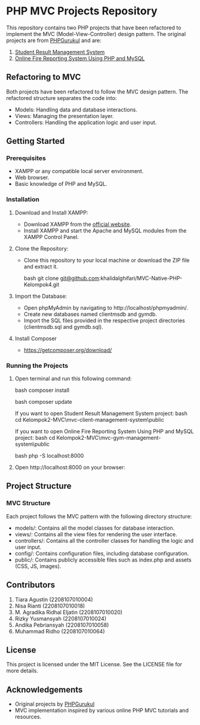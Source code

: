 # PHP MVC Projects Repository

This repository contains two PHP projects that have been refactored to implement the MVC (Model-View-Controller) design pattern. The original projects are from [PHPGurukul](https://phpgurukul.com/) and are:

1. [Student Result Management System](https://phpgurukul.com/student-result-management-system/)
2. [Online Fire Reporting System Using PHP and MySQL](https://phpgurukul.com/online-fire-reporting-system-using-php-and-mysql/)

 
## Refactoring to MVC

Both projects have been refactored to follow the MVC design pattern. The refactored structure separates the code into:

- Models: Handling data and database interactions.
- Views: Managing the presentation layer.
- Controllers: Handling the application logic and user input.

## Getting Started

### Prerequisites

- XAMPP or any compatible local server environment.
- Web browser.
- Basic knowledge of PHP and MySQL.

### Installation

1. Download and Install XAMPP:

   - Download XAMPP from the [official website](https://www.apachefriends.org/index.html).
   - Install XAMPP and start the Apache and MySQL modules from the XAMPP Control Panel.

2. Clone the Repository:

   - Clone this repository to your local machine or download the ZIP file and extract it.

     bash
     git clone git@github.com:khalidalghifari/MVC-Native-PHP-Kelompok4.git
     

3. Import the Database:

   - Open phpMyAdmin by navigating to http://localhost/phpmyadmin/.
   - Create new databases named clientmsdb and gymdb.
   - Import the SQL files provided in the respective project directories (clientmsdb.sql and gymdb.sql).

4. Install Composer
   - https://getcomposer.org/download/

### Running the Projects

1. Open terminal and run this following command:

   bash
   composer install
   

   bash
   composer update
   

   If you want to open Student Result Management System project:
   bash
   cd Kelompok2-MVC\mvc-client-management-system\public
   
   If you want to open Online Fire Reporting System Using PHP and MySQL project:
   bash
   cd Kelompok2-MVC\mvc-gym-management-system\public

   

   bash
   php -S localhost:8000
   

2. Open http://localhost:8000 on your browser:

## Project Structure

### MVC Structure

Each project follows the MVC pattern with the following directory structure:

- models/: Contains all the model classes for database interaction.
- views/: Contains all the view files for rendering the user interface.
- controllers/: Contains all the controller classes for handling the logic and user input.
- config/: Contains configuration files, including database configuration.
- public/: Contains publicly accessible files such as index.php and assets (CSS, JS, images).

## Contributors

1. Tiara Agustin (2208107010004)
2. Nisa Rianti (2208107010018)
3. M. Agradika Ridhal Eljatin (2208107010020)
4. Rizky Yusmansyah (2208107010024)
5. Andika Pebriansyah (2208107010058)
6. Muhammad Ridho (2208107010064)

## License

This project is licensed under the MIT License. See the LICENSE file for more details.

## Acknowledgements

- Original projects by [PHPGurukul](https://phpgurukul.com/)
- MVC implementation inspired by various online PHP MVC tutorials and resources.
